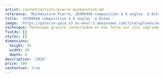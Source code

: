 ```yaml
---
artist: content/artists/pierre-muckensturm.md
reference: 'Muckensturm Pierre, 203R0946 composition à 6 angles  à Entas'
title: '203R0946 composition à 6 angles  à Entas '
image: 'https://galerie-gaia.s3.eu-west-3.amazonaws.com/tina/uploads/muckensturm-pierre/muckensturm p 203R0946 copie.jpg'
technique: Technique gravure carborundum et eau forte sur zinc imprimée sur Papier BFK Rives 250 gr/m2 margé
fields: []
styles: []
dimensions:
  height: 65
  width: 50
  depth: 0
description: '2020'
price: 500
contextual: true
---
```


